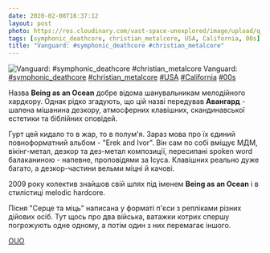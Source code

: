 ```yaml
---
date: 2020-02-08T16:37:12
layout: post
photo: https://res.cloudinary.com/vast-space-unexplored/image/upload/q_auto,dpr_auto,w_auto/photos/photo_879_08-02-2020_16-37-12.jpg
tags: [symphonic_deathcore, christian_metalcore, USA, California, 00s]
title: "Vanguard: #symphonic_deathcore #christian_metalcore"
---
```

![Vanguard: #symphonic_deathcore #christian_metalcore](https://res.cloudinary.com/vast-space-unexplored/image/upload/q_auto,dpr_auto,w_auto/photos/photo_879_08-02-2020_16-37-12.jpg)
Vanguard: [#symphonic_deathcore](/tags/#symphonic_deathcore) [#christian_metalcore](/tags/#christian_metalcore) [#USA](/tags/#USA) [#California](/tags/#California) [#00s](/tags/#00s)

Назва **Being as an Ocean** добре відома шанувальникам мелодійного хардкору. Однак рідко згадують, що цій назві передував **Авангард** - шалена мішанина дезкору, атмосферних клавішних, скандинавської естетики та біблійних оповідей.

Гурт цей кидало то в жар, то в полум&#39;я. Зараз мова про їх єдиний повноформатний альбом - &quot;Erek and Ivor&quot;. Він сам по собі вміщує МДМ, вікінг-метал, дезкор та дез-метал композиції, пересипані spoken word балаканиною - напевне, проповідями за Ісуса. Клавішних реально дуже багато, а дезкор-частини вельми міцні й качові.

2009 року колектив знайшов свій шлях під іменем **Being as an Ocean** і в стилістиці melodic hardcore.

Пісня &quot;Серце та міць&quot; написана у форматі п&#39;єси з репліками різних дійових осіб. Тут щось про два війська, ватажки котрих спершу погрожують одне одному, а потім один з них перемагає іншого.

[OUO](http://ouo.io/OLlMBq)